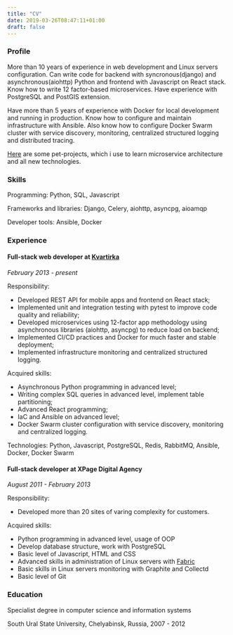 ```yaml
---
title: "CV"
date: 2019-03-26T08:47:11+01:00
draft: false
---
```



### Profile

More than 10 years of experience in web development and Linux servers configuration. Can write code for backend with syncronous(django) and asynchronous(aiohttp) Python and frontend with Javascript on React stack. Know how to write 12 factor-based microservices. Have experience with PostgreSQL and PostGIS extension.

Have more than 5 years of experience with Docker for local development and running in production. Know how to configure and maintain infrastructure with Ansible. Also know how to configure Docker Swarm cluster with service discovery, monitoring, centralized structured logging and distributed tracing.

[Here](https://github.com/clayman-micro) are some pet-projects, which i use to learn microservice architecture and all new technologies.


### Skills

Programming: Python, SQL, Javascript

Frameworks and libraries: Django, Celery, aiohttp, asyncpg, aioamqp

Developer tools: Ansible, Docker


### Experience

#### Full-stack web developer at [Kvartirka](https://kvartirka.com)

*February 2013 - present*

Responsibility:
* Developed REST API for mobile apps and frontend on React stack;
* Implemented unit and integration testing with pytest to improve code quality and reliability;
* Developed microservices using 12-factor app methodology using asynchronous libraries (aiohttp, asyncpg) to reduce load on backend;
* Implemented CI/CD practices and Docker for much faster and stable deployment;
* Implemented infrastructure monitoring and centralized structured logging.

Acquired skills:
* Asynchronous Python programming in advanced level;
* Writing complex SQL queries in advanced level, implement table partitioning;
* Advanced React programming;
* IaC and Ansible on advanced level;
* Docker Swarm cluster configuration with service discovery, monitoring and centralized logging.

Technologies: Python, Javascript, PostgreSQL, Redis, RabbitMQ, Ansible, Docker, Docker Swarm


#### Full-stack developer at XPage Digital Agency

*August 2011 - February 2013*

Responsibility:
* Developed more than 20 sites of varing complexity for customers.

Acquired skills:
* Python programming in advanced level, usage of OOP
* Develop database structure, work with PostgreSQL
* Basic level of Javascript, HTML and CSS
* Advanced skills in administration of Linux servers with [Fabric](https://www.fabfile.org/)
* Basic skills in Linux servers monitoring with Graphite and Collectd
* Basic level of Git


### Education

Specialist degree in computer science and information systems

South Ural State University, Chelyabinsk, Russia, 2007 - 2012
